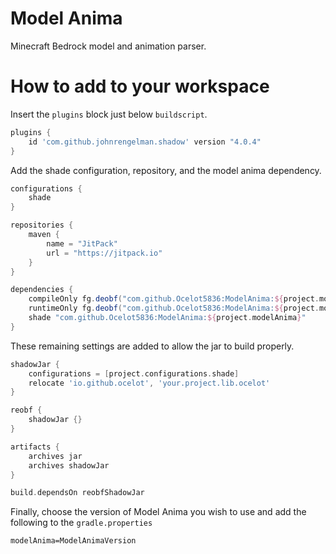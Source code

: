 # Model Anima

Minecraft Bedrock model and animation parser.

# How to add to your workspace

Insert the `plugins` block just below `buildscript`.

```gradle
plugins {
    id 'com.github.johnrengelman.shadow' version "4.0.4"
}
```

Add the shade configuration, repository, and the model anima dependency.

```gradle
configurations {
    shade
}

repositories {
    maven {
        name = "JitPack"
        url = "https://jitpack.io"
    }
}

dependencies {
    compileOnly fg.deobf("com.github.Ocelot5836:ModelAnima:${project.modelAnima}:api")
    runtimeOnly fg.deobf("com.github.Ocelot5836:ModelAnima:${project.modelAnima}")
    shade "com.github.Ocelot5836:ModelAnima:${project.modelAnima}"
}
```

These remaining settings are added to allow the jar to build properly.

```gradle
shadowJar {
    configurations = [project.configurations.shade]
    relocate 'io.github.ocelot', 'your.project.lib.ocelot'
}

reobf {
    shadowJar {}
}

artifacts {
    archives jar
    archives shadowJar
}

build.dependsOn reobfShadowJar
```

Finally, choose the version of Model Anima you wish to use and add the following to the `gradle.properties`

```properties
modelAnima=ModelAnimaVersion
```
